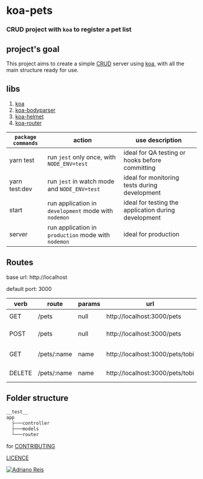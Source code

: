 # koa-pets
### **CRUD** project with `koa` to register a pet list

## project's goal

This project aims to create a simple [CRUD](https://pt.wikipedia.org/wiki/CRUD) server using [koa](https://koajs.com/), with all the main structure ready for use.


## libs

1. [koa](https://koajs.com/)
2. [koa-bodyparser](https://github.com/koajs/bodyparser)
3. [koa-helmet](https://github.com/venables/koa-helmet)
4. [koa-router](https://github.com/ZijianHe/koa-router)

`package commands` | action | use description
--- | --- | ---
yarn test | run `jest` only once, with `NODE_ENV=test` | ideal for QA testing or hooks before committing
yarn test:dev | run `jest` in watch mode and `NODE_ENV=test` | ideal for monitoring tests during development
start | run application in `development` mode with `nodemon` | ideal for testing the application during development
server | run application in `production` mode with `nodemon` | ideal for production


## Routes

base url: http://localhost

default port: 3000

verb | route | params | url | expect
---|---|---|---|---
GET | /pets | null | http://localhost:3000/pets | ```["tobi", "loki", "jane"]```
POST | /pets | null | http://localhost:3000/pets | ```{ name:bobby, species:'chiuaua' }```
GET | /pets/:name | name | http://localhost:3000/pets/tobi | ```{ name: 'tobi', species: 'ferret' }```
DELETE | /pets/:name | name | http://localhost:3000/pets/tobi | remove and return tobi object

## Folder structure
```bash
__test__
app
  ├───controller
  ├───models
  └───router
```

for [CONTRIBUTING](CONTRIBUTING.md)

[LICENCE](LICENCE.md)

[![Adriano Reis](https://avatars2.githubusercontent.com/u/11447940?s=460&v=4, "WHO I AM")]((https://github.com/adrianosilvareis))

